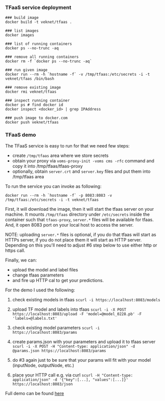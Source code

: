 ### TFaaS service deployment

```
### build image
docker build -t veknet/tfaas .

### list images
docker images

### list of running containers
docker ps --no-trunc -aq

### remove all running containers
docker rm -f `docker ps --no-trunc -aq`

### run given image
docker run --rm -h `hostname -f` -v /tmp/tfaas:/etc/secrets -i -t veknet/tfaas /bin/bash

### remove existing image
docker rmi veknet/tfaas

### inspect running container
docker ps # find docker id
docker inspect <docker_id> | grep IPAddress

### push image to docker.com
docker push veknet/tfaas
```

### TFaaS demo
The TFaaS service is easy to run for that we need few steps:
- create `/tmp/tfaas` area where we store secrets
- obtain your proxy via `voms-proxy-init -voms cms -rfc` command and copy it into /tmp/tfaas/tfaas-proxy
- optionally, obtain `server.crt` and `server.key` files and put them into /tmp/tfaas area

To run the service you can invoke as following:
```
docker run --rm -h `hostname -f` -p 8083:8083 -v /tmp/tfaas:/etc/secrets -i -t veknet/tfaas
```

First, it will download the image, then it will start the tfaas server on your
machine. It mounts `/tmp/tfaas` directory under `/etc/secrets` inside the container
such that `tfaas-proxy`, `server.*` files will be available for tfaas. And, it
open 8083 port on your local host to access the server.

NOTE: uploading `server.*` files is optional, if you do that tfaas will start
as HTTPs server, if you do not place them it will start as HTTP server.
Depending on this you'll need to adjust #6 step below to use either http
or https call.

Finally, we can:
- upload the model and label files
- change tfaas parameters
- and fire up HTTP cal to get your predictions.

For the demo I used the following:

1. check existing models in tfaas
   `scurl -i https://localhost:8083/models`

2. upload TF model and labels into tfaas
   `scurl -i -X POST https://localhost:8083/upload -F 'model=@model_0228.pb' -F 'labels=@labels.txt'`

3. check existing model parameters
   `scurl -i https://localhost:8083/params`

4. create params.json with your parameters and upload it to tfaas server
   `scurl -i -X POST -H "Content-type: application/json" -d @params.json https://localhost:8083/params`

5. do #3 again just to be sure that your params will fit with your model
(inputNode, outputNode, etc.)

6. place your HTTP call e.g. via curl
   `scurl -H "Content-type: application/json" -d '{"key":[...], "values":[...]}' https://localhost:8083/json`

Full demo can be found [here](https://youtu.be/TPI2odQm7hE)
